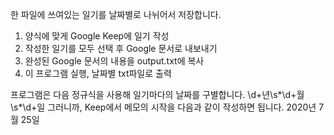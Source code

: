 한 파일에 쓰여있는 일기를 날짜별로 나뉘어서 저장합니다.

1. 양식에 맞게 Google Keep에 일기 작성 
2. 작성한 일기를 모두 선택 후 Google 문서로 내보내기
3. 완성된 Google 문서의 내용을 output.txt에 복사
4. 이 프로그램 실행, 날짜별 txt파일로 출력

프로그램은 다음 정규식을 사용해 일기마다의 날짜를 구별합니다.
 \d+년\s*\d+월\s*\d+일
그러니까, Keep에서 메모의 시작을 다음과 같이 작성하면 됩니다.
 2020년 7월 25일